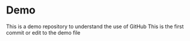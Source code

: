 # Demo
This is a demo repository to understand the use of GitHub
This is the first commit or edit to the demo file

